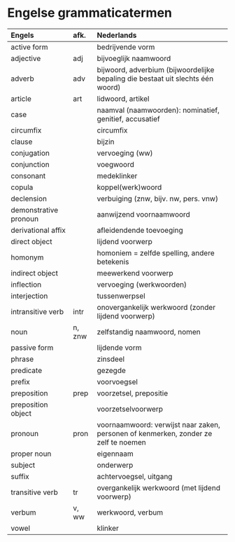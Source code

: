 # Engelse grammaticatermen

| Engels                | afk.   | Nederlands                                                                          |
| :-------------------- | :----- | :---------------------------------------------------------------------------------- |
| active form           |        | bedrijvende vorm                                                                    |
| adjective             | adj    | bijvoeglijk naamwoord                                                               |
| adverb                | adv    | bijwoord, adverbium (bijwoordelijke bepaling die bestaat uit slechts één woord)     |
| article               | art    | lidwoord, artikel                                                                   |
| case                  |        | naamval (naamwoorden): nominatief, genitief, accusatief                             |
| circumfix             |        | circumfix                                                                           |
| clause                |        | bijzin                                                                              |
| conjugation           |        | vervoeging (ww)                                                                     |
| conjunction           |        | voegwoord                                                                           |
| consonant             |        | medeklinker                                                                         |
| copula                |        | koppel(werk)woord                                                                   |
| declension            |        | verbuiging (znw, bijv. nw, pers. vnw)                                               |
| demonstrative pronoun |        | aanwijzend voornaamwoord                                                            |
| derivational affix    |        | afleidendende toevoeging                                                            |
| direct object         |        | lijdend voorwerp                                                                    |
| homonym               |        | homoniem = zelfde spelling, andere betekenis                                        |
| indirect object       |        | meewerkend voorwerp                                                                 |
| inflection            |        | vervoeging (werkwoorden)                                                            |
| interjection          |        | tussenwerpsel                                                                       |
| intransitive verb     | intr   | onovergankelijk werkwoord (zonder lijdend voorwerp)                                 |
| noun                  | n, znw | zelfstandig naamwoord, nomen                                                        |
| passive form          |        | lijdende vorm                                                                       |
| phrase                |        | zinsdeel                                                                            |
| predicate             |        | gezegde                                                                             |
| prefix                |        | voorvoegsel                                                                         |
| preposition           | prep   | voorzetsel, prepositie                                                              |
| preposition object    |        | voorzetselvoorwerp                                                                  |
| pronoun               | pron   | voornaamwoord: verwijst naar zaken, personen of kenmerken, zonder ze zelf te noemen |
| proper noun           |        | eigennaam                                                                           |
| subject               |        | onderwerp                                                                           |
| suffix                |        | achtervoegsel, uitgang                                                              |
| transitive verb       | tr     | overgankelijk werkwoord (met lijdend voorwerp)                                      |
| verbum                | v, ww  | werkwoord, verbum                                                                   |
| vowel                 |        | klinker                                                                             |
